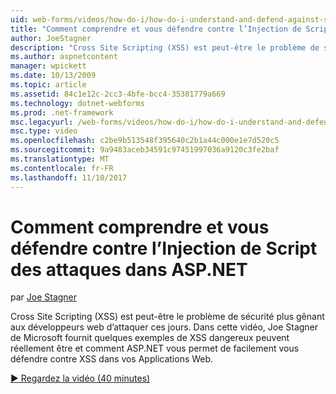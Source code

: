 ```yaml
---
uid: web-forms/videos/how-do-i/how-do-i-understand-and-defend-against-script-injection-attacks-in-aspnet
title: "Comment comprendre et vous défendre contre l’Injection de Script des attaques dans ASP.NET | Documents Microsoft"
author: JoeStagner
description: "Cross Site Scripting (XSS) est peut-être le problème de sécurité plus gênant aux développeurs web d’attaquer ces jours. Dans cette vidéo, Joe Stagner de Microsoft pro..."
ms.author: aspnetcontent
manager: wpickett
ms.date: 10/13/2009
ms.topic: article
ms.assetid: 84c1e12c-2cc3-4bfe-bcc4-35381779a669
ms.technology: dotnet-webforms
ms.prod: .net-framework
msc.legacyurl: /web-forms/videos/how-do-i/how-do-i-understand-and-defend-against-script-injection-attacks-in-aspnet
msc.type: video
ms.openlocfilehash: c2be9b513548f395640c2b1a44c000e1e7d520c5
ms.sourcegitcommit: 9a9483aceb34591c97451997036a9120c3fe2baf
ms.translationtype: MT
ms.contentlocale: fr-FR
ms.lasthandoff: 11/10/2017
---
```

<a name="how-do-i-understand-and-defend-against-script-injection-attacks-in-aspnet"></a>Comment comprendre et vous défendre contre l’Injection de Script des attaques dans ASP.NET
====================
par [Joe Stagner](https://github.com/JoeStagner)

Cross Site Scripting (XSS) est peut-être le problème de sécurité plus gênant aux développeurs web d’attaquer ces jours. Dans cette vidéo, Joe Stagner de Microsoft fournit quelques exemples de XSS dangereux peuvent réellement être et comment ASP.NET vous permet de facilement vous défendre contre XSS dans vos Applications Web.

[&#9654; Regardez la vidéo (40 minutes)](https://channel9.msdn.com/Blogs/ASP-NET-Site-Videos/how-do-i-understand-and-defend-against-script-injection-attacks-in-aspnet)
